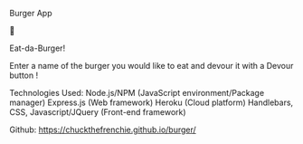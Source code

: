 Burger App

🍔

Eat-da-Burger!


Enter a name of the burger you would like to eat and devour it with a Devour button !


Technologies Used: 
Node.js/NPM (JavaScript environment/Package manager)
Express.js (Web framework)
Heroku (Cloud platform)
Handlebars, CSS, Javascript/JQuery (Front-end framework)


Github: https://chuckthefrenchie.github.io/burger/
